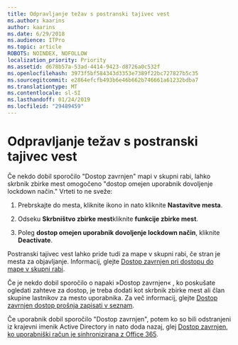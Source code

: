 ```yaml
---
title: Odpravljanje težav s postranski tajivec vest
ms.author: kaarins
author: kaarins
ms.date: 6/29/2018
ms.audience: ITPro
ms.topic: article
ROBOTS: NOINDEX, NOFOLLOW
localization_priority: Priority
ms.assetid: d678b57a-53ad-4414-9423-d8726a0c532f
ms.openlocfilehash: 3973f5bf584343d3353e7389f22bc727827b5c35
ms.sourcegitcommit: e2864efcfb493b6e46b662b746661a61232bdba7
ms.translationtype: MT
ms.contentlocale: sl-SI
ms.lasthandoff: 01/24/2019
ms.locfileid: "29489459"
---
```

# <a name="troubleshoot-access-denied-messages"></a>Odpravljanje težav s postranski tajivec vest

Če nekdo dobil sporočilo "Dostop zavrnjen" mapi v skupni rabi, lahko skrbnik zbirke mest omogočeno "dostop omejen uporabnik dovoljenje lockdown način." Vrteti to ne sveže: 
  
1. Prebrskajte do mesta, kliknite ikono in nato kliknite **Nastavitve mesta**.
    
2. Odseku **Skrbništvo zbirke mest**kliknite **funkcije zbirke mest**.
    
3. Poleg **dostop omejen uporabnik dovoljenje lockdown način**, kliknite **Deactivate**.
    
Postranski tajivec vest lahko pride tudi za mape v skupni rabi, če stran je mesta za objavljanje. Informacij, glejte [Dostop zavrnjen pri dostopu do mape v skupni rabi](https://go.microsoft.com/fwlink/?linkid=2004317).
  
Če je nekdo dobil sporočilo o napaki »Dostop zavrnjen« , ko poskušate ogledati zahteve za dostop, je treba dodati kot skrbnik zbirke mest ali član skupine lastnikov za mesto uporabnika. Za več informacij, glejte [Dostop zavrnjen dostop prošnja zapisati v seznam](https://go.microsoft.com/fwlink/?linkid=2004220).
  
Če uporabnik dobil sporočilo "Dostop zavrnjen", potem ko so bili odstranjeni iz krajevni imenik Active Directory in nato doda nazaj, glej [Dostop zavrnjen, ko uporabniški račun je sinhronizirana z Office 365](https://go.microsoft.com/fwlink/?linkid=2004318).
  

